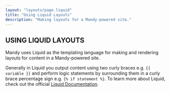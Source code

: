 ```yaml
---
layout: "layouts/page.liquid"
title: "Using Liquid Layouts"
description: "Making layouts for a Mandy-powered site."
---
```


## USING LIQUID LAYOUTS

Mandy uses Liquid as the templating language for making and rendering layouts for content in a Mandy-powered site.

Generally in Liquid you output content using two curly braces e.g. `{{ variable }}` and perform logic statements by surrounding them in a curly brace percentage sign e.g. `{% if statement %}`. To learn more about Liquid, check out the official [Liquid Documentation](https://shopify.github.io/liquid/).
